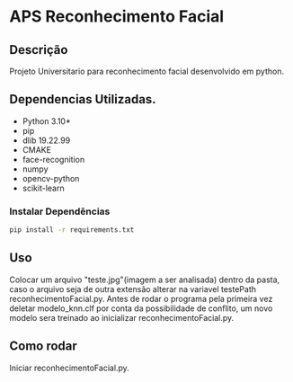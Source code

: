 # APS Reconhecimento Facial

## Descrição
Projeto Universitario para reconhecimento facial desenvolvido em python.

## Dependencias Utilizadas.
- Python 3.10*
- pip
- dlib 19.22.99
- CMAKE
- face-recognition
- numpy
- opencv-python
- scikit-learn

### Instalar Dependências
```bash
pip install -r requirements.txt
```

## Uso
Colocar um arquivo "teste.jpg"(imagem a ser analisada) dentro da pasta, caso o arquivo seja de outra extensão alterar na variavel testePath reconhecimentoFacial.py. Antes de rodar o programa pela primeira vez deletar modelo_knn.clf por conta da possibilidade de conflito, um novo modelo sera treinado ao inicializar reconhecimentoFacial.py.

## Como rodar
Iniciar reconhecimentoFacial.py.
